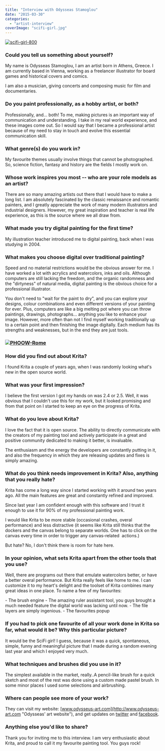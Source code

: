 ```yaml
---
title: "Interview with Odysseas Stamoglou"
date: "2015-03-30"
categories: 
  - "artist-interview"
coverImage: "scifi-girl.jpg"
---
```


[![scifi-girl-800](/images/posts/2015/scifi-girl-800.jpg)](https://krita.org/wp-content/uploads/2015/03/scifi-girl.jpg)

### Could you tell us something about yourself?

My name is Odysseas Stamoglou, I am an artist born in Athens, Greece. I am currently based in Vienna, working as a freelancer illustrator for board games and historical covers and comics.

I am also a musician, giving concerts and composing music for film and documentaries.

### Do you paint professionally, as a hobby artist, or both?

Professionally, and... both! To me, making pictures is an important way of communication and understanding. I take in my real world experience, and these images come out. So I would say that I became a professional artist because of my need to stay in touch and evolve this essential communication skill.

### What genre(s) do you work in?

My favourite themes usually involve things that cannot be photographed. So, science fiction, fantasy and history are the fields I mostly work on.

### Whose work inspires you most -- who are your role models as an artist?

There are so many amazing artists out there that I would have to make a long list. I am absolutely fascinated by the classic renaissance and romantic painters, and I greatly appreciate the work of many modern illustrators and industrial designers. However, my great inspiration and teacher is real life experience, as this is the source where we all draw from.

### What made you try digital painting for the first time?

My illustration teacher introduced me to digital painting, back when I was studying in 2004.

### What makes you choose digital over traditional painting?

Speed and no material restrictions would be the obvious answer for me. I have worked a lot with acrylics and watercolors, inks and oils. Although computers are still lacking the freedom, and the organic randomness and the "dirtyness" of natural media, digital painting is the obvious choice for a professional illustrator.

You don't need to "wait for the paint to dry", and you can explore your designs, colour combinations and even different versions of your painting for ever. Plus, computers are like a big melting pot where you can throw paintings, drawings, photographs... anything you like to enhance your image. However, more often than not I find myself working traditionally up to a certain point and then finishing the image digitally. Each medium has its strengths and weaknesses, but in the end they are just tools.

### [![PHOOW-Rome](/images/posts/2015/PHOOW-Rome-8001.jpg)](https://krita.org/wp-content/uploads/2015/03/PHOOW-Rome-pt1.jpg)

### How did you find out about Krita?

I found Krita a couple of years ago, when I was randomly looking what's new in the open source world.

### What was your first impression?

I believe the first version I got my hands on was 2.4 or 2.5. Well, it was obvious that I couldn't use this for my work, but it looked promising and from that point on I started to keep an eye on the progress of Krita.

### What do you love about Krita?

I love the fact that it is open source. The ability to directly communicate with the creators of my painting tool and actively participate in a great and positive community dedicated to making it better, is invaluable.

The enthusiasm and the energy the developers are constantly putting in it, and also the frequency in which they are releasing updates and fixes is simply amazing.

### What do you think needs improvement in Krita? Also, anything that you really hate?

Krita has come a long way since I started working with it around two years ago. All the main features are great and constantly refined and improved.

Since last year I am confident enough with this software and I trust it enough to use it for 90% of my professional painting work.

I would like Krita to be more stable (occasional crashes, overal performance) and less distractive (it seems like Krita still thinks that the dockers and the canvas belong to separate worlds. One has to click on the canvas every time in order to trigger any canvas-related  actions.)

But hate? No, I don't think there is room for hate here.

### In your opinion, what sets Krita apart from the other tools that you use?

Well, there are programs out there that emulate watercolors better, or have a better overal performance. But Krita really feels like home to me. I can customize it to my heart's delight and the toolset of Krita combines many great ideas in one place. To name a few of my favourites:

\- The brush engine - The amazing ruler assistant tool, you guys brought a much needed feature the digital world was lacking until now. - The file layers are simply ingenious. - The favourites popup

### If you had to pick one favourite of all your work done in Krita so far, what would it be? Why this particular picture?

It would be the SciFi girl! I guess, because it was a quick, spontaneous, simple, funny and meaningful picture that I made during a random evening last year and which I enjoyed very much.

### What techniques and brushes did you use in it?

The simplest available in the market, really..A pencil-like brush for a quick sketch and most of the rest was done using a custom made pastel brush. In some minor places I used some selections and airbrushing.

### Where can people see more of your work?

They can visit my website: [www.odysseus-art.com](http://www.odysseus-art.com "Odysseas' art website"), and get updates on [twitter](https://twitter.com/Odysseusart) and [facebook](http://www.facebook.com/odysseusart).

### Anything else you'd like to share?

Thank you for inviting me to this interview. I am very enthusiastic about Krita, and proud to call it my favourite painting tool. You guys rock!
